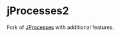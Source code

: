 # jProcesses2
Fork of [JProcesses](https://github.com/profesorfalken/jProcesses) with additional features.
